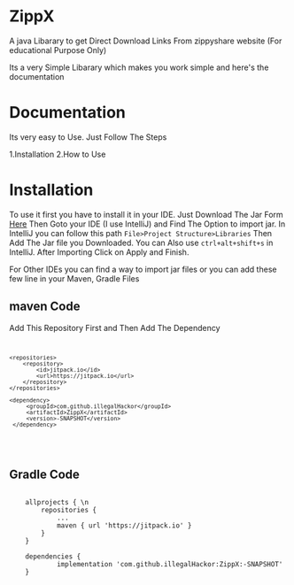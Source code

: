# ZippX
A java Libarary to get Direct Download Links From zippyshare website (For educational Purpose Only)

Its a very Simple Libarary which makes you work simple and here's the documentation

# Documentation
Its very easy to Use. Just Follow The Steps

1.Installation
2.How to Use

<h1>Installation</h1>
 To use it first you have to install it in your IDE. Just Download The Jar Form <a href="">Here</a>
 Then Goto your IDE (I use IntelliJ) and Find The Option to import jar. In IntelliJ you can follow this path <code>File>Project Structure>Libraries</code> Then Add The Jar file you Downloaded. You can Also use <code>ctrl+alt+shift+s</code> in IntelliJ. After Importing Click on Apply and Finish.

For Other IDEs you can find a way to import jar files or you can add these few line in your Maven, Gradle Files

<h2>maven Code</h2>
Add This Repository First and Then Add The Dependency
<br />
<code>

	<repositories>
		<repository>
		    <id>jitpack.io</id>
		    <url>https://jitpack.io</url>
		</repository>
	</repositories>
	
	<dependency>
	     <groupId>com.github.illegalHackor</groupId>
	     <artifactId>ZippX</artifactId>
	     <version>-SNAPSHOT</version>
	 </dependency>
</code>
<br />
<h2>Gradle Code</h2>
<code>
	allprojects { \n
		repositories {
			...
			maven { url 'https://jitpack.io' }
		}
	}
</code>

<code>
	dependencies {
	        implementation 'com.github.illegalHackor:ZippX:-SNAPSHOT'
	}
</code>
	 
